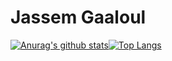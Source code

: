 # Jassem Gaaloul

[![Anurag's github stats](https://github-readme-stats.vercel.app/api?username=jassem-lab)](https://github.com/jassem-lab/github-readme-stats)[![Top Langs](https://github-readme-stats.vercel.app/api/top-langs/?username=jassem-lab)](https://github.com/jassem-lab/github-readme-stats)
